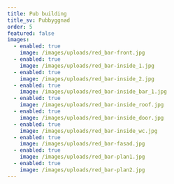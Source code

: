 ```yaml
---
title: Pub building
title_sv: Pubbyggnad
order: 5
featured: false
images:
  - enabled: true
    image: /images/uploads/red_bar-front.jpg
  - enabled: true
    image: /images/uploads/red_bar-inside_1.jpg
  - enabled: true
    image: /images/uploads/red_bar-inside_2.jpg
  - enabled: true
    image: /images/uploads/red_bar-inside_bar_1.jpg
  - enabled: true
    image: /images/uploads/red_bar-inside_roof.jpg
  - enabled: true
    image: /images/uploads/red_bar-inside_door.jpg
  - enabled: true
    image: /images/uploads/red_bar-inside_wc.jpg
  - enabled: true
    image: /images/uploads/red_bar-fasad.jpg
  - enabled: true
    image: /images/uploads/red_bar-plan1.jpg
  - enabled: true
    image: /images/uploads/red_bar-plan2.jpg
---
```


